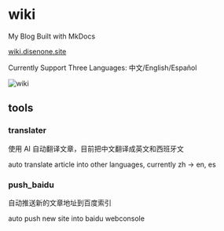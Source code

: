 # wiki

My Blog Built with MkDocs

[wiki.disenone.site](https://wiki.disenone.site/)

Currently Support Three Languages: 中文/English/Español

![wiki](https://github.com/user-attachments/assets/b7f16993-7054-4b87-b359-feec4436e895)

## tools

### translater

使用 AI 自动翻译文章，目前把中文翻译成英文和西班牙文

auto translate article into other languages, currently zh -> en, es

### push_baidu

自动推送新的文章地址到百度索引

auto push new site into baidu webconsole
